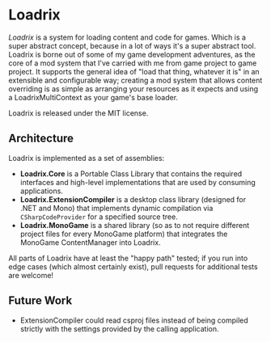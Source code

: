 # Loadrix #
_Loadrix_ is a system for loading content and code for games. Which is a super
abstract concept, because in a lot of ways it's a super abstract tool. Loadrix
is borne out of some of my game development adventures, as the core of a mod
system that I've carried with me from game project to game project. It
supports the general idea of "load that thing, whatever it is" in an
extensible and configurable way; creating a mod system that allows content
overriding is as simple as arranging your resources as it expects and using
a LoadrixMultiContext as your game's base loader.

Loadrix is released under the MIT license.

## Architecture ##
Loadrix is implemented as a set of assemblies:

- **Loadrix.Core** is a Portable Class Library that contains the required
  interfaces and high-level implementations that are used by consuming
  applications.
- **Loadrix.ExtensionCompiler** is a desktop class library (designed for .NET
  and Mono) that implements dynamic compilation via `CSharpCodeProvider` for
  a specified source tree.
- **Loadrix.MonoGame** is a shared library (so as to not require different
  project files for every MonoGame platform) that integrates the MonoGame
  ContentManager into Loadrix.

All parts of Loadrix have at least the "happy path" tested; if you run into
edge cases (which almost certainly exist), pull requests for additional tests
are welcome!

## Future Work ##
- ExtensionCompiler could read csproj files instead of being compiled strictly
  with the settings provided by the calling application.